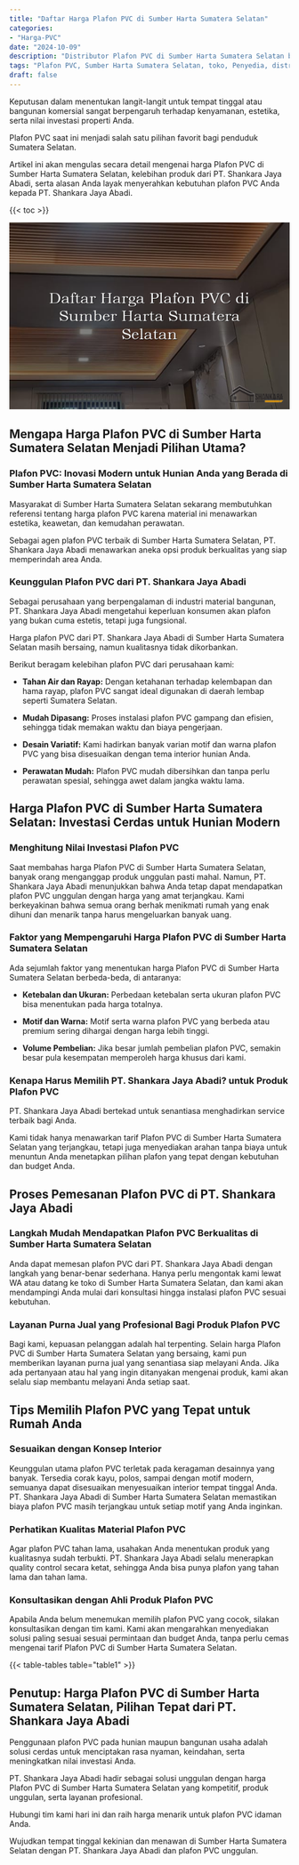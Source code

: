 ```yaml
---
title: "Daftar Harga Plafon PVC di Sumber Harta Sumatera Selatan"
categories: 
- "Harga-PVC"
date: "2024-10-09"
description: "Distributor Plafon PVC di Sumber Harta Sumatera Selatan bagi tempat tinggal, perkantoran, serta gerai. Panel terbaik, beragam motif, warna modern, beserta jasa penempatan oleh tim berpengalaman dan jaminan resmi!|Layanan distribusi Plafon PVC di Sumber Harta Sumatera Selatan untuk keperluan tempat tinggal, office, maupun gerai, beserta material terbaik dan instalasi oleh tim ahli dan kepastian resmi.|Alternatif Plafon PVC di Sumber Harta Sumatera Selatan yang andal bagi rumah, perkantoran, serta toko, dengan material unggulan dan penempatan oleh tenaga ahli berpengalaman serta jaminan resmi.|Distribusi Plafon PVC di Sumber Harta Sumatera Selatan untuk hunian, kantor, dan ritel, beserta produk berkualitas dan instalasi dikerjakan oleh tim profesional, lengkap beserta kepastian resmi.}"
tags: "Plafon PVC, Sumber Harta Sumatera Selatan, toko, Penyedia, distributor"
draft: false
---
```


Keputusan dalam menentukan langit-langit untuk tempat tinggal atau bangunan komersial sangat berpengaruh terhadap kenyamanan, estetika, serta nilai investasi properti Anda.

Plafon PVC saat ini menjadi salah satu pilihan favorit bagi penduduk Sumatera Selatan.

Artikel ini akan mengulas secara detail mengenai harga Plafon PVC di Sumber Harta Sumatera Selatan, kelebihan produk dari PT. Shankara Jaya Abadi, serta alasan Anda layak menyerahkan kebutuhan plafon PVC Anda kepada PT. Shankara Jaya Abadi.

{{< toc >}}

![Daftar Harga Plafon PVC di Sumber Harta Sumatera Selatan](/images/Harga-PVC/Daftar-Harga-Plafon-PVC-di-Sumber-Harta-Sumatera-Selatan.png)


## Mengapa Harga Plafon PVC di Sumber Harta Sumatera Selatan Menjadi Pilihan Utama?

### Plafon PVC: Inovasi Modern untuk Hunian Anda yang Berada di Sumber Harta Sumatera Selatan

Masyarakat di Sumber Harta Sumatera Selatan sekarang membutuhkan referensi tentang harga plafon PVC karena material ini menawarkan estetika, keawetan, dan kemudahan perawatan.

Sebagai agen plafon PVC terbaik di Sumber Harta Sumatera Selatan, PT. Shankara Jaya Abadi menawarkan aneka opsi produk berkualitas yang siap memperindah area Anda.

### Keunggulan Plafon PVC dari PT. Shankara Jaya Abadi

Sebagai perusahaan yang berpengalaman di industri material bangunan, PT. Shankara Jaya Abadi mengetahui keperluan konsumen akan plafon yang bukan cuma estetis, tetapi juga fungsional.

Harga plafon PVC dari PT. Shankara Jaya Abadi di Sumber Harta Sumatera Selatan masih bersaing, namun kualitasnya tidak dikorbankan.

Berikut beragam kelebihan plafon PVC dari perusahaan kami:

- **Tahan Air dan Rayap:** Dengan ketahanan terhadap kelembapan dan hama rayap, plafon PVC sangat ideal digunakan di daerah lembap seperti Sumatera Selatan.

- **Mudah Dipasang:** Proses instalasi plafon PVC gampang dan efisien, sehingga tidak memakan waktu dan biaya pengerjaan.

- **Desain Variatif:** Kami hadirkan banyak varian motif dan warna plafon PVC yang bisa disesuaikan dengan tema interior hunian Anda.

- **Perawatan Mudah:** Plafon PVC mudah dibersihkan dan tanpa perlu perawatan spesial, sehingga awet dalam jangka waktu lama.

## Harga Plafon PVC di Sumber Harta Sumatera Selatan: Investasi Cerdas untuk Hunian Modern

### Menghitung Nilai Investasi Plafon PVC

Saat membahas harga Plafon PVC di Sumber Harta Sumatera Selatan, banyak orang menganggap produk unggulan pasti mahal. Namun, PT. Shankara Jaya Abadi menunjukkan bahwa Anda tetap dapat mendapatkan plafon PVC unggulan dengan harga yang amat terjangkau. Kami berkeyakinan bahwa semua orang berhak menikmati rumah yang enak dihuni dan menarik tanpa harus mengeluarkan banyak uang.

### Faktor yang Mempengaruhi Harga Plafon PVC di Sumber Harta Sumatera Selatan

Ada sejumlah faktor yang menentukan harga Plafon PVC di Sumber Harta Sumatera Selatan berbeda-beda, di antaranya:

- **Ketebalan dan Ukuran:** Perbedaan ketebalan serta ukuran plafon PVC bisa menentukan pada harga totalnya.

- **Motif dan Warna:** Motif serta warna plafon PVC yang berbeda atau premium sering dihargai dengan harga lebih tinggi.

- **Volume Pembelian:** Jika besar jumlah pembelian plafon PVC, semakin besar pula kesempatan memperoleh harga khusus dari kami.

### Kenapa Harus Memilih PT. Shankara Jaya Abadi? untuk Produk Plafon PVC

PT. Shankara Jaya Abadi bertekad untuk senantiasa menghadirkan service terbaik bagi Anda.

Kami tidak hanya menawarkan tarif Plafon PVC di Sumber Harta Sumatera Selatan yang terjangkau, tetapi juga menyediakan arahan tanpa biaya untuk menuntun Anda menetapkan pilihan plafon yang tepat dengan kebutuhan dan budget Anda.

## Proses Pemesanan Plafon PVC di PT. Shankara Jaya Abadi

### Langkah Mudah Mendapatkan Plafon PVC Berkualitas di Sumber Harta Sumatera Selatan

Anda dapat memesan plafon PVC dari PT. Shankara Jaya Abadi dengan langkah yang benar-benar sederhana. Hanya perlu mengontak kami lewat WA atau datang ke toko di Sumber Harta Sumatera Selatan, dan kami akan mendampingi Anda mulai dari konsultasi hingga instalasi plafon PVC sesuai kebutuhan.

### Layanan Purna Jual yang Profesional Bagi Produk Plafon PVC

Bagi kami, kepuasan pelanggan adalah hal terpenting. Selain harga Plafon PVC di Sumber Harta Sumatera Selatan yang bersaing, kami pun memberikan layanan purna jual yang senantiasa siap melayani Anda. Jika ada pertanyaan atau hal yang ingin ditanyakan mengenai produk, kami akan selalu siap membantu melayani Anda setiap saat.

## Tips Memilih Plafon PVC yang Tepat untuk Rumah Anda

### Sesuaikan dengan Konsep Interior

Keunggulan utama plafon PVC terletak pada keragaman desainnya yang banyak. Tersedia corak kayu, polos, sampai dengan motif modern, semuanya dapat disesuaikan menyesuaikan interior tempat tinggal Anda. PT. Shankara Jaya Abadi di Sumber Harta Sumatera Selatan memastikan biaya plafon PVC masih terjangkau untuk setiap motif yang Anda inginkan.

### Perhatikan Kualitas Material Plafon PVC

Agar plafon PVC tahan lama, usahakan Anda menentukan produk yang kualitasnya sudah terbukti. PT. Shankara Jaya Abadi selalu menerapkan quality control secara ketat, sehingga Anda bisa punya plafon yang tahan lama dan tahan lama.

### Konsultasikan dengan Ahli Produk Plafon PVC

Apabila Anda belum menemukan memilih plafon PVC yang cocok, silakan konsultasikan dengan tim kami. Kami akan mengarahkan menyediakan solusi paling sesuai sesuai permintaan dan budget Anda, tanpa perlu cemas mengenai tarif Plafon PVC di Sumber Harta Sumatera Selatan.

{{< table-tables table="table1" >}}

## Penutup: Harga Plafon PVC di Sumber Harta Sumatera Selatan, Pilihan Tepat dari PT. Shankara Jaya Abadi

Penggunaan plafon PVC pada hunian maupun bangunan usaha adalah solusi cerdas untuk menciptakan rasa nyaman, keindahan, serta meningkatkan nilai investasi Anda.

PT. Shankara Jaya Abadi hadir sebagai solusi unggulan dengan harga Plafon PVC di Sumber Harta Sumatera Selatan yang kompetitif, produk unggulan, serta layanan profesional.

Hubungi tim kami hari ini dan raih harga menarik untuk plafon PVC idaman Anda.

Wujudkan tempat tinggal kekinian dan menawan di Sumber Harta Sumatera Selatan dengan PT. Shankara Jaya Abadi dan plafon PVC unggulan.